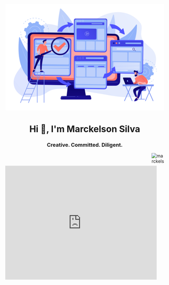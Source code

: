 [![MasterHead](https://raw.githubusercontent.com/Marckelson/Marckelson/main/11669313_20945894.jpg)](https://github.com/Marckelson)
<h1 align="center">Hi 👋, I'm Marckelson Silva</h1>
<h3 align="center">Creative. Committed. Diligent.</h3>
<p><img align="right" src="" alt="marckelson" width="40" height="40" /></p>
<iframe src="https://giphy.com/embed/SWoSkN6DxTszqIKEqv" width="480" height="360" style="" frameBorder="0" class="giphy-embed" >

<p align="left"> <img src="https://komarev.com/ghpvc/?username=marckelson&label=Profile%20views&color=0e75b6&style=flat" alt="marckelson" /> </p>

- 🌱 I’m currently learning **Data engineering topics**

- 💬 Ask me about **Python, SQL, Linux**

- 📫 How to reach me **marckelson.silva@astro.up.pt**

<h3 align="left">Connect with me:</h3>
<p align="left">
<a href="https://linkedin.com/in/marckelson" target="blank"><img align="center" src="https://raw.githubusercontent.com/rahuldkjain/github-profile-readme-generator/master/src/images/icons/Social/linked-in-alt.svg" alt="marckelson" height="30" width="40" /></a>
<a href="https://kaggle.com/marckelsonss" target="blank"><img align="center" src="https://raw.githubusercontent.com/rahuldkjain/github-profile-readme-generator/master/src/images/icons/Social/kaggle.svg" alt="marckelsonss" height="30" width="40" /></a>
<a href="https://fb.com/marckelson.silva" target="blank"><img align="center" src="https://raw.githubusercontent.com/rahuldkjain/github-profile-readme-generator/master/src/images/icons/Social/facebook.svg" alt="marckelson.silva" height="30" width="40" /></a>
<a href="https://instagram.com/marckelson" target="blank"><img align="center" src="https://raw.githubusercontent.com/rahuldkjain/github-profile-readme-generator/master/src/images/icons/Social/instagram.svg" alt="marckelson" height="30" width="40" /></a>
</p>

<h3 align="left">Languages and Tools:</h3>
<p align="left"> <a href="https://www.gnu.org/software/bash/" target="_blank" rel="noreferrer"> <img src="https://www.vectorlogo.zone/logos/gnu_bash/gnu_bash-icon.svg" alt="bash" width="40" height="40"/> </a> <a href="https://git-scm.com/" target="_blank" rel="noreferrer"> <img src="https://www.vectorlogo.zone/logos/git-scm/git-scm-icon.svg" alt="git" width="40" height="40"/> </a> <a href="https://www.linux.org/" target="_blank" rel="noreferrer"> <img src="https://raw.githubusercontent.com/devicons/devicon/master/icons/linux/linux-original.svg" alt="linux" width="40" height="40"/> </a> <a href="https://www.mysql.com/" target="_blank" rel="noreferrer"> <img src="https://raw.githubusercontent.com/devicons/devicon/master/icons/mysql/mysql-original-wordmark.svg" alt="mysql" width="40" height="40"/> </a> <a href="https://pandas.pydata.org/" target="_blank" rel="noreferrer"> <img src="https://raw.githubusercontent.com/devicons/devicon/2ae2a900d2f041da66e950e4d48052658d850630/icons/pandas/pandas-original.svg" alt="pandas" width="40" height="40"/> </a> <a href="https://www.postgresql.org" target="_blank" rel="noreferrer"> <img src="https://raw.githubusercontent.com/devicons/devicon/master/icons/postgresql/postgresql-original-wordmark.svg" alt="postgresql" width="40" height="40"/> </a> <a href="https://www.python.org" target="_blank" rel="noreferrer"> <img src="https://raw.githubusercontent.com/devicons/devicon/master/icons/python/python-original.svg" alt="python" width="40" height="40"/> </a> </p>

<p><img align="left" src="https://github-readme-stats.vercel.app/api/top-langs?username=marckelson&show_icons=true&locale=en&layout=compact" alt="marckelson" /></p>

<p>&nbsp;<img align="center" src="https://github-readme-stats.vercel.app/api?username=marckelson&show_icons=true&locale=en" alt="marckelson" /></p>

<p><img align="center" src="https://github-readme-streak-stats.herokuapp.com/?user=marckelson&" alt="marckelson" /></p>


